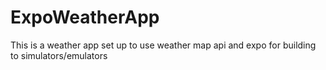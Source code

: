 # ExpoWeatherApp
This is a weather app set up to use weather map api and expo for building to simulators/emulators
